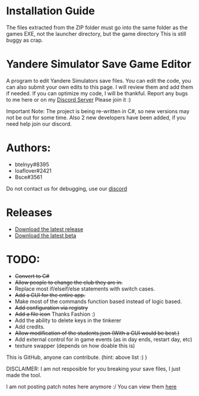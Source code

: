# Installation Guide
The files extracted from the ZIP folder must go into the same folder as the games EXE, not the launcher directory, but the game directory
This is still buggy as crap.


# Yandere Simulator Save Game Editor
A program to edit Yandere Simulators save files.
You can edit the code, you can also submit your own edits to this page. I will review them and add them if needed.
If you can optimize my code, I will be thankful.
Report any bugs to me here or on my [Discord Server](https://discord.gg/P22tFkjTm3) Please join it :)

Important Note:
The project is being re-written in C#, so new versions may not be out for some time.
Also 2 new developers have been added, if you need help join our discord.

# Authors:
* btelnyy#8395
* loaflover#2421
* Bsce#3561

Do not contact us for debugging, use our [discord](https://discord.gg/P22tFkjTm3)

# Releases
* [Download the latest release](https://github.com/BTELNYY/yansimsavegameeditor/releases/download/v1.3.1/yansim.save.game.edit.v1.3.1.exe)
* [Download the latest beta](https://github.com/BTELNYY/yansimsavegameeditor/releases/download/v1.4-beta.3/yansaveeditorv1.4-BETA-3.zip)

# TODO:
* ~~Convert to C#~~
* ~~Allow people to change the club they are in.~~
* Replace most if/elseif/else statements with switch cases.
* ~~Add a GUI for the entire app.~~
* Make most of the commands function based instead of logic based.
* ~~Add configuration via registry~~
* ~~Add a file icon~~ Thanks Fashion :)
* Add the ability to delete keys in the tinkerer
* Add credits.
* ~~Allow modification of the students.json (With a GUI would be best.)~~
* Add external control for in game events (as in day ends, restart day, etc)
* texture swapper (depends on how doable this is)

This is GitHub, anyone can contribute. (hint: above list :) )

DISCLAIMER: I am not resposible for you breaking your save files, I just made the tool.

I am not posting patch notes here anymore :/ You can view them [here](https://github.com/BTELNYY/yansimsavegameeditor/releases)
